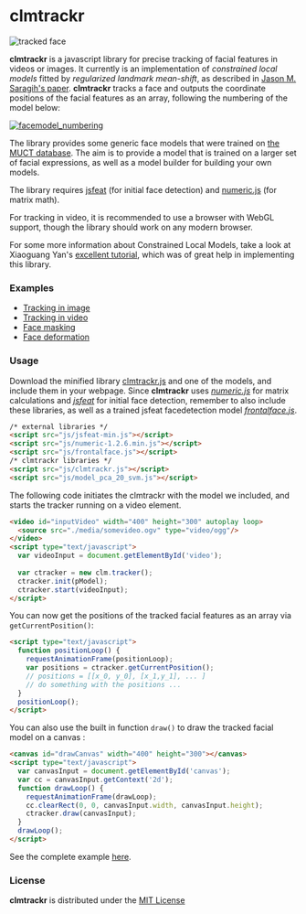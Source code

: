 clmtrackr
======

![tracked face](http://auduno.github.com/clmtrackr/media/clmtrackr_03.jpg)

**clmtrackr** is a javascript library for precise tracking of facial features in videos or images. It currently is an implementation of *constrained local models* fitted by *regularized landmark mean-shift*, as described in [Jason M. Saragih's paper](http://dl.acm.org/citation.cfm?id=1938021). **clmtrackr** tracks a face and outputs the coordinate positions of the facial features as an array, following the numbering of the model below:

[![facemodel_numbering](http://auduno.github.com/clmtrackr/media/facemodel_numbering_new_small.png)](http://auduno.github.com/clmtrackr/media/facemodel_numbering_new.png)

The library provides some generic face models that were trained on [the MUCT database](http://www.milbo.org/muct/). The aim is to provide a model that is trained on a larger set of facial expressions, as well as a model builder for building your own models.

The library requires [jsfeat](https://github.com/inspirit/jsfeat) (for initial face detection) and [numeric.js](http://numericjs.com) (for matrix math).

For tracking in video, it is recommended to use a browser with WebGL support, though the library should work on any modern browser.

For some more information about Constrained Local Models, take a look at Xiaoguang Yan's [excellent tutorial](https://sites.google.com/site/xgyanhome/home/projects/clm-implementation/ConstrainedLocalModel-tutorial%2Cv0.7.pdf?attredirects=0), which was of great help in implementing this library.

### Examples ###

* [Tracking in image](http://auduno.github.com/clmtrackr/clm_image.html)
* [Tracking in video](http://auduno.github.com/clmtrackr/clm_video.html)
* [Face masking](http://auduno.github.com/clmtrackr/face_mask.html)
* [Face deformation](http://auduno.github.com/clmtrackr/face_deformation_video.html)

### Usage ###

Download the minified library [clmtrackr.js](https://github.com/auduno/clmtrackr/raw/dev/clmtrackr.js) and one of the models, and include them in your webpage. Since **clmtrackr** uses [*numeric.js*](https://github.com/sloisel/numeric/) for matrix calculations and [*jsfeat*](https://github.com/inspirit/jsfeat) for initial face detection, remember to also include these libraries, as well as a trained jsfeat facedetection model [*frontalface.js*](https://github.com/inspirit/jsfeat/blob/master/cascades/frontalface.js).

```html
/* external libraries */
<script src="js/jsfeat-min.js"></script>
<script src="js/numeric-1.2.6.min.js"></script>
<script src="js/frontalface.js"></script>
/* clmtrackr libraries */
<script src="js/clmtrackr.js"></script>
<script src="js/model_pca_20_svm.js"></script>
```

The following code initiates the clmtrackr with the model we included, and starts the tracker running on a video element.

```html
<video id="inputVideo" width="400" height="300" autoplay loop>
  <source src="./media/somevideo.ogv" type="video/ogg"/>
</video>
<script type="text/javascript">
  var videoInput = document.getElementById('video');
  
  var ctracker = new clm.tracker();
  ctracker.init(pModel);
  ctracker.start(videoInput);
</script>
```

You can now get the positions of the tracked facial features as an array via ```getCurrentPosition()```:

```html
<script type="text/javascript">
  function positionLoop() {
    requestAnimationFrame(positionLoop);
    var positions = ctracker.getCurrentPosition();
    // positions = [[x_0, y_0], [x_1,y_1], ... ]
    // do something with the positions ...
  }
  positionLoop();
</script>
```

You can also use the built in function ```draw()``` to draw the tracked facial model on a canvas :

```html
<canvas id="drawCanvas" width="400" height="300"></canvas>
<script type="text/javascript">
  var canvasInput = document.getElementById('canvas');
  var cc = canvasInput.getContext('2d');
  function drawLoop() {
    requestAnimationFrame(drawLoop);
    cc.clearRect(0, 0, canvasInput.width, canvasInput.height);
    ctracker.draw(canvasInput);
  }
  drawLoop();
</script>
```

See the complete example [here](http://auduno.github.com/clmtrackr/example.html).

### License ###

**clmtrackr** is distributed under the [MIT License](http://www.opensource.org/licenses/MIT)